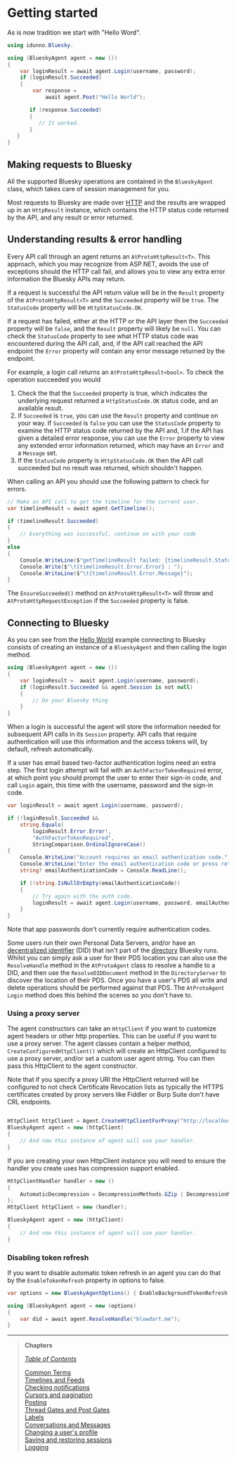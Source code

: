 # <a name="gettingStarted">Getting started</a>

As is now tradition we start with "Hello Word".

```c#
using idunno.Bluesky.

using (BlueskyAgent agent = new ())
{
    var loginResult = await agent.Login(username, password);
    if (loginResult.Succeeded)
    {
        var response = 
            await agent.Post("Hello World");

       if (response.Succeeded)
       {
          // It worked.
       }
   }
}
```
## <a name="makingRequests">Making requests to Bluesky</a>

All the supported Bluesky operations are contained in the `BlueskyAgent` class, which takes care of session management for you.

Most requests to Bluesky are made over [HTTP](https://docs.bsky.app/docs/category/http-reference) and the results are wrapped up in an `HttpResult` instance,
which contains the HTTP status code returned by the API, and any result or error returned.

## <a name="understandingResults">Understanding results & error handling</a>
Every API call through an agent returns an `AtProtoHttpResult<T>`. This approach, which you may recognize from ASP.NET,
avoids the use of exceptions should the HTTP call fail, and allows you to view any extra error information the Bluesky APIs may return.

If a request is successful the API return value will be in the `Result` property of the `AtProtoHttpResult<T>` and
the `Succeeded` property will be `true`. The `StatusCode` property will be `HttpStatusCode.OK`.

If a request has failed, either at the HTTP or the API layer then the `Succeeded` property will be `false`, and
the `Result` property will likely be `null`. You can check the `StatusCode` property to see what HTTP status code was
encountered during the API call, and, if the API call reached the API endpoint the `Error` property will contain any
error message returned by the endpoint.

For example, a login call returns an `AtProtoHttpResult<bool>`. To check the operation succeeded you would

1. Check the that the `Succeeded` property is true, which indicates the underlying request returned a `HttpStatusCode.OK` status code, and an available result.
2. If `Succeeded` is `true`, you can use the `Result` property and continue on your way.
   If `Succeeded` is `false` you can use the `StatusCode` property to examine the HTTP status code returned by the API and,
1.if the API has given a detailed error response, you can use the `Error` property to view any extended error information returned, which may have an `Error` and a `Message` set.
3. If the `StatusCode` property is `HttpStatusCode.OK` then the API call succeeded but no result was returned, which shouldn't happen.

When calling an API you should use the following pattern to check for errors.

```c#
// Make an API call to get the timeline for the current user.
var timelineResult = await agent.GetTimeline();

if (timelineResult.Succeeded)
{
    // Everything was successful, continue on with your code
}
else
{
    Console.WriteLine($"getTimelineResult failed: {timelineResult.StatusCode}.");
    Console.Write($"\t{timelineResult.Error.Error} : ");
    Console.WriteLine($"\t{timelineResult.Error.Message}");
}
```

The `EnsureSucceeded()` method on `AtProtoHttpResult<T>` will throw and `AtProtoHttpRequestException` if the `Succeeded` property is false.

## <a name="connecting">Connecting to Bluesky</a>

As you can see from the [Hello World](gettingStarted.md#gettingStarted) example connecting to Bluesky consists of creating an instance of a `BlueskyAgent` and then calling the login method.

```c#
using (BlueskyAgent agent = new ())
{
    var loginResult =  await agent.Login(username, password);
    if (loginResult.Succeeded && agent.Session is not null)
    {
        // Do your Bluesky thing
    }
}
```

When a login is successful the agent will store the information needed for subsequent API calls in its `Session` property.
API calls that require authentication will use this information and the access tokens will, by default, refresh automatically.

If a user has email based two-factor authentication logins need an extra step.
The first login attempt will fail with an `AuthFactorTokenRequired` error, at which point you should prompt the user to enter their sign-in code,
and call `Login` again, this time with the username, password and the sign-in code.

```c#
var loginResult = await agent.Login(username, password);

if (!loginResult.Succeeded &&
    string.Equals(
        loginResult.Error.Error!, 
        "AuthFactorTokenRequired", 
        StringComparison.OrdinalIgnoreCase))
{
    Console.WriteLine("Account requires an email authentication code.");
    Console.WriteLine("Enter the email authentication code or press return to exit:");
    string? emailAuthenticationCode = Console.ReadLine();

    if (!string.IsNullOrEmpty(emailAuthenticationCode))
    {
        // Try again with the auth code.
        loginResult = await agent.Login(username, password, emailAuthenticationCode);
    }
}
```

Note that app passwords don't currently require authentication codes.

Some users run their own Personal Data Servers, and/or have an [decentralized identifier](https://www.w3.org/TR/did-core/) (DID) that isn't part
of the [directory](https://web.plc.directory/) Bluesky runs. Whilst you can simply ask a user for their PDS location
you can also use the `ResolveHandle` method in the `AtProtoAgent` class to resolve a handle to a DID, and then use the
`ResolveDIDDocument` method in the `DirectoryServer` to discover the location of their PDS. Once you have a user's PDS all write and delete operations
should be performed against that PDS. The `AtProtoAgent` `Login` method does this behind the scenes so you don't have to.

### <a name="usingAProxy">Using a proxy server<a>

The agent constructors can take an `HttpClient` if you want to customize agent headers or other http properties.
This can be useful if you want to use a proxy server. The agent classes contain a helper method,
`CreateConfiguredHttpClient()` which will create an HttpClient configured to use a proxy server,
and/or set a custom user agent string. You can then pass this HttpClient to the agent constructor.

Note that if you specify a proxy URI the HttpClient returned will be configured to not check Certificate Revocation lists as typically the
HTTPS certificates created by proxy servers like Fiddler or Burp Suite don't have CRL endpoints.

```c#

HttpClient httpClient = Agent.CreateHttpClientForProxy("http://localhost:8866", "mydotnetclient/1.0");
BlueskyAgent agent = new (httpClient)
{
    // And now this instance of agent will use your handler.
}
```

If you are creating your own HttpClient instance you will need to ensure the handler you create uses has compression support enabled.

```c#
HttpClientHandler handler = new ()
{
    AutomaticDecompression = DecompressionMethods.GZip | DecompressionMethods.Deflate
};
HttpClient httpClient = new (handler);

BlueskyAgent agent = new (httpClient)
{
    // And now this instance of agent will use your handler.
}
```

### <a name="disablingTokenRefresh">Disabling token refresh</a>

If you want to disable automatic token refresh in an agent you can do that by the `EnableTokenRefresh` property in options to false.

```c#
var options = new BlueskyAgentOptions() { EnableBackgroundTokenRefresh = false };

using (BlueskyAgent agent = new (options)
{   
    var did = await agent.ResolveHandle("blowdart.me");
}
```

---

>**Chapters**
>  
>*[Table of Contents](readme.md)*
>  
>[Common Terms](commonTerms.md)  
[Timelines and Feeds](timeline.md)  
[Checking notifications](notifications.md#checkingNotifications)  
[Cursors and pagination](cursorsAndPagination.md)  
[Posting](posting.md#posting)  
[Thread Gates and Post Gates](threadGatesAndPostGates.md)  
[Labels](labels.md)  
[Conversations and Messages](conversationsAndMessages.md)  
[Changing a user's profile](profileEditing.md)  
[Saving and restoring sessions](savingAndRestoringAuthentication.md)  
[Logging](logging.md)
